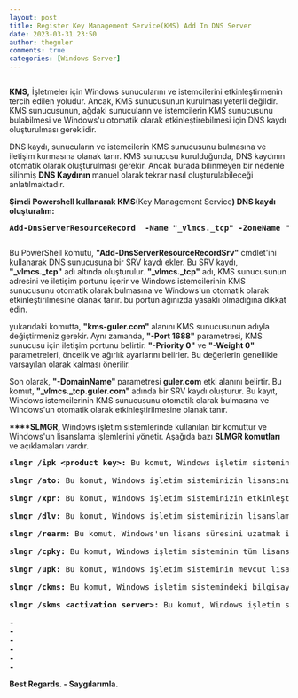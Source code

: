 ```yaml
---
layout: post
title: Register Key Management Service(KMS) Add In DNS Server
date: 2023-03-31 23:50
author: theguler
comments: true
categories: [Windows Server]
---
```

<!-- wp:image {"id":6355,"sizeSlug":"large","linkDestination":"none"} -->
<figure class="wp-block-image size-large"><img src="https://theguler.wordpress.com/wp-content/uploads/2023/03/kms_add_dns.png?w=993" alt="" class="wp-image-6355" /></figure>
<!-- /wp:image -->

<!-- wp:paragraph -->
<p><strong>KMS,</strong> İşletmeler için Windows sunucularını ve istemcilerini etkinleştirmenin tercih edilen yoludur. Ancak, KMS sunucusunun kurulması yeterli değildir. KMS sunucusunun, ağdaki sunucuların ve istemcilerin KMS sunucusunu bulabilmesi ve Windows'u otomatik olarak etkinleştirebilmesi için DNS kaydı oluşturulması gereklidir.</p>
<!-- /wp:paragraph -->

<!-- wp:paragraph -->
<p>DNS kaydı, sunucuların ve istemcilerin KMS sunucusunu bulmasına ve iletişim kurmasına olanak tanır. KMS sunucusu kurulduğunda, DNS kaydının otomatik olarak oluşturulması gerekir.  Ancak burada bilinmeyen bir nedenle silinmiş <strong>DNS Kaydının </strong>manuel olarak tekrar nasıl oluşturulabileceği anlatılmaktadır.</p>
<!-- /wp:paragraph -->

<!-- wp:paragraph -->
<p><strong>Şimdi Powershell kullanarak KMS</strong>(Key Management Service<strong>) DNS kaydı oluşturalım:</strong></p>
<!-- /wp:paragraph -->

<!-- wp:preformatted -->
<pre class="wp-block-preformatted"><strong>Add-DnsServerResourceRecord  -Name "_vlmcs._tcp" -ZoneName "guler.com" -SRV -DomainName "kms-guler.com" -Priority 0 -Weight 0 -Port 1688 -ComputerName guler.com</strong></pre>
<!-- /wp:preformatted -->

<!-- wp:image {"id":6362,"sizeSlug":"large","linkDestination":"none"} -->
<figure class="wp-block-image size-large"><img src="https://theguler.wordpress.com/wp-content/uploads/2023/03/dns_kms.png?w=1024" alt="" class="wp-image-6362" /></figure>
<!-- /wp:image -->

<!-- wp:paragraph -->
<p></p>
<!-- /wp:paragraph -->

<!-- wp:paragraph -->
<p>Bu PowerShell komutu, <strong>"Add-DnsServerResourceRecordSrv"</strong> cmdlet'ini kullanarak DNS sunucusuna bir SRV kaydı ekler. Bu SRV kaydı, <strong>"_vlmcs._tcp"</strong> adı altında oluşturulur. <strong>"_vlmcs._tcp"</strong> adı, KMS sunucusunun adresini ve iletişim portunu içerir ve Windows istemcilerinin KMS sunucusunu otomatik olarak bulmasına ve Windows'un otomatik olarak etkinleştirilmesine olanak tanır. bu portun ağınızda yasaklı olmadığına dikkat edin.</p>
<!-- /wp:paragraph -->

<!-- wp:paragraph -->
<p>yukarıdaki komutta, <strong>"kms-guler.com" </strong>alanını KMS sunucusunun adıyla değiştirmeniz gerekir.  Aynı zamanda, <strong>"-Port 1688"</strong> parametresi, KMS sunucusu için iletişim portunu belirtir. <strong>"-Priority 0"</strong> ve <strong>"-Weight 0"</strong> parametreleri, öncelik ve ağırlık ayarlarını belirler. Bu değerlerin genellikle varsayılan olarak kalması önerilir.</p>
<!-- /wp:paragraph -->

<!-- wp:paragraph -->
<p>Son olarak, <strong>"-DomainName" </strong>parametresi <strong>guler.com</strong> etki alanını belirtir. Bu komut, <strong>"_vlmcs._tcp.guler.com" </strong>adında bir SRV kaydı oluşturur. Bu kayıt, Windows istemcilerinin KMS sunucusunu otomatik olarak bulmasına ve Windows'un otomatik olarak etkinleştirilmesine olanak tanır.</p>
<!-- /wp:paragraph -->

<!-- wp:paragraph -->
<p><strong>****SLMGR, </strong>Windows işletim sistemlerinde kullanılan bir komuttur ve Windows'un lisanslama işlemlerini yönetir.  Aşağıda bazı <strong>SLMGR komutları</strong> ve açıklamaları vardır.</p>
<!-- /wp:paragraph -->

<!-- wp:preformatted -->
<pre class="wp-block-preformatted"><strong>slmgr /ipk &lt;product key&gt;:</strong> Bu komut, Windows işletim sisteminin bir ürün anahtarını değiştirmek için kullanılır. "product key" yerine, lisans anahtarınızı girin.

<strong>slmgr /ato: </strong>Bu komut, Windows işletim sisteminizin lisansını etkinleştirmek için kullanılır.

<strong>slmgr /xpr:</strong> Bu komut, Windows işletim sisteminizin etkinleştirilip etkinleştirilmediğini kontrol etmek için kullanılır. Bu komutu çalıştırarak, Windows'un etkinleştirilmiş olup olmadığını ve lisansın ne zaman sona ereceğini görüntüleyebilirsiniz.

<strong>slmgr /dlv:</strong> Bu komut, Windows işletim sisteminizin lisanslama bilgilerini ayrıntılı olarak görüntülemek için kullanılır.

<strong>slmgr /rearm:</strong> Bu komut, Windows'un lisans süresini uzatmak için kullanılır. Bu komutu kullanarak, Windows'un etkinleştirilmesini birkaç kez daha erteleyebilirsiniz.

<strong>slmgr /cpky:</strong> Bu komut, Windows işletim sisteminin tüm lisans anahtarlarını kaldırmak için kullanılır. Bu komutu kullanarak, Windows'un mevcut lisans anahtarlarını kaldırabilir ve yeni bir lisans anahtarı girebilirsiniz.

<strong>slmgr /upk: </strong>Bu komut, Windows işletim sisteminin mevcut lisans anahtarını kaldırmak için kullanılır. Bu komutu kullanarak, Windows'un mevcut lisans anahtarını kaldırabilirsiniz.

<strong>slmgr /ckms:</strong> Bu komut, Windows işletim sistemindeki bilgisayarın KMS (Key Management Service) sunucusuna kayıt yapmış olduğu anahtar bilgisini kaldırmak için kullanılır.

<strong>slmgr /skms &lt;activation server&gt;:</strong> Bu komut, Windows işletim sisteminin bir aktivasyon sunucusuna bağlanmasını sağlamak için kullanılır. "activation server" yerine, Windows'un bağlanması gereken aktivasyon sunucusunun adını veya IP adresini giriniz.

<strong>-
-
-
-
-
-</strong></pre>
<!-- /wp:preformatted -->

<!-- wp:paragraph -->
<p><strong>Best Regards. - Saygılarımla.</strong></p>
<!-- /wp:paragraph -->
